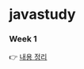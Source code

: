 # javastudy

### Week 1
👉 [내용 정리](https://bird-cloud-540.notion.site/1-5de07c7900854524a35a10a263154e03)
